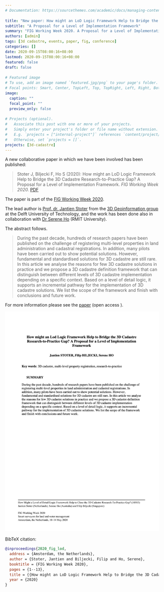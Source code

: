 ```yaml
---
# Documentation: https://sourcethemes.com/academic/docs/managing-content/

title: "New paper: How might an LoD Logic Framework Help to Bridge the 3D Cadastre Research-to-Practice Gap?"
subtitle: "A Proposal for a Level of Implementation Framework"
summary: "FIG Working Week 2020. A Proposal for a Level of Implementation Framework"
authors: [admin]
tags: [3d cadastre, events, paper, fig, conference]
categories: []
date: 2020-09-15T08:00:16+08:00
lastmod: 2020-09-15T08:00:16+08:00
featured: false
draft: false

# Featured image
# To use, add an image named `featured.jpg/png` to your page's folder.
# Focal points: Smart, Center, TopLeft, Top, TopRight, Left, Right, BottomLeft, Bottom, BottomRight.
image:
  caption: ""
  focal_point: ""
  preview_only: false

# Projects (optional).
#   Associate this post with one or more of your projects.
#   Simply enter your project's folder or file name without extension.
#   E.g. `projects = ["internal-project"]` references `content/project/deep-learning/index.md`.
#   Otherwise, set `projects = []`.
projects: [3d-cadastre]
---
```


A new collaborative paper in which we have been involved has been published:

> Stoter J, Biljecki F, Ho S (2020): How might an LoD Logic Framework Help to Bridge the 3D Cadastre Research-to-Practice Gap? A Proposal for a Level of Implementation Framework. _FIG Working Week 2020._ [<i class="far fa-file-pdf"></i> PDF](/publication/2020-fig-lod/2020-fig-lod.pdf) <i class="ai ai-open-access-square ai"></i>

The paper is part of the [FIG Working Week 2020](https://www.fig.net/fig2020/).

The lead author is [Prof. dr. Jantien Stoter](https://3d.bk.tudelft.nl/jstoter/) from the [3D Geoinformation group](https://3d.bk.tudelft.nl) at the Delft University of Technology, and the work has been done also in collaboration with [Dr Serene Ho](https://www.rmit.edu.au/contact/staff-contacts/academic-staff/h/ho-dr-serene) (RMIT University).

The abstract follows.
> During the past decade, hundreds of research papers have been published on the challenge of registering multi-level properties in land administration and cadastral registrations. In addition, many pilots have been carried out to show potential solutions. However, fundamental and standardised solutions for 3D cadastre are still rare. In this article we analyse the reasons for few 3D cadastre solutions in practice and we propose a 3D cadastre definition framework that can distinguish between different levels of 3D cadastre implementation depending on a specific context. Based on a level of detail logic, it supports an incremental pathway for the implementation of 3D cadastre solutions. We list the scope of the framework and finish with conclusions and future work.

For more information please see the [paper](/publication/2020-fig-lod/) (open access <i class="ai ai-open-access-square ai"></i>).

[![](page-one.png)](/publication/2020-fig-lod/)

BibTeX citation:
```bibtex
@inproceedings{2020_fig_lod,
  address = {Amsterdam, the Netherlands},
  author = {Stoter, Jantien and Biljecki, Filip and Ho, Serene},
  booktitle = {FIG Working Week 2020},
  pages = {1--13},
  title = {{How might an LoD Logic Framework Help to Bridge the 3D Cadastre Research-to-Practice Gap? A Proposal for a Level of Implementation Framework}},
  year = {2020}
}
```


